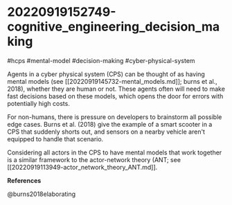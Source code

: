 # 20220919152749-cognitive_engineering_decision_making

#hcps #mental-model #decision-making #cyber-physical-system

Agents in a cyber physical system (CPS) can be thought of as having mental models (see
[[20220919145732-mental_models.md]]; burns et al., 2018), whether they are human or not.
These agents often will need to make fast decisions based on these models, which opens the
door for errors with potentially high costs.

For non-humans, there is pressure on developers to brainstorm all possible edge cases.
Burns et al. (2018) give the example of a smart scooter in a CPS that suddenly shorts out,
and sensors on a nearby vehicle aren't equipped to handle that scenario. 


Considering all actors in the CPS to have mental models that work together is a similar
framework to the actor-network theory (ANT; see
[[20220919113949-actor_network_theory_ANT.md]].



**References**

@burns2018elaborating




